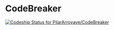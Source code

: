 # CodeBreaker

[ ![Codeship Status for PilarArroyave/CodeBreaker](https://app.codeship.com/projects/d415ab30-3831-0136-dfac-0aa9c93fd8f3/status?branch=master)](https://app.codeship.com/projects/289805)
